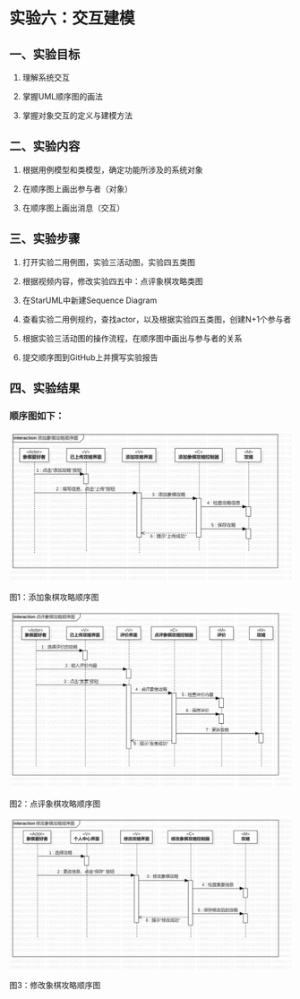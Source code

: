 # 实验六：交互建模

## 一、实验目标

1. 理解系统交互

2. 掌握UML顺序图的画法

3. 掌握对象交互的定义与建模方法

## 二、实验内容

1. 根据用例模型和类模型，确定功能所涉及的系统对象

2. 在顺序图上画出参与者（对象）

3. 在顺序图上画出消息（交互）

## 三、实验步骤

1. 打开实验二用例图，实验三活动图，实验四五类图

2. 根据视频内容，修改实验四五中：点评象棋攻略类图

3. 在StarUML中新建Sequence Diagram

4. 查看实验二用例规约，查找actor，以及根据实验四五类图，创建N+1个参与者

5. 根据实验三活动图的操作流程，在顺序图中画出与参与者的关系

6. 提交顺序图到GitHub上并撰写实验报告

## 四、实验结果

### 顺序图如下：

![UML添加象棋攻略顺序图](./model6_1.jpg)

图1：添加象棋攻略顺序图

![UML点评象棋攻略顺序图](./model6_2.jpg)

图2：点评象棋攻略顺序图

![UML修改象棋攻略顺序图](./model6_3.jpg)

图3：修改象棋攻略顺序图

